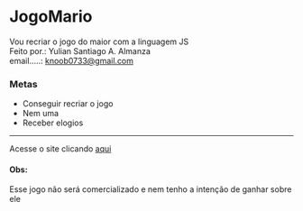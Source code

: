 # JogoMario
Vou recriar o jogo do maior com a linguagem JS  
Feito por.: Yulian Santiago A. Almanza  
email.....: knoob0733@gmail.com  
### Metas
- Conseguir recriar o jogo
- Nem uma
- Receber elogios
-------------------
Acesse o site clicando [aqui](https://yuliansan.github.io/JogoMario/)   

#### Obs:  
Esse jogo não será comercializado e nem tenho a intenção de ganhar sobre ele